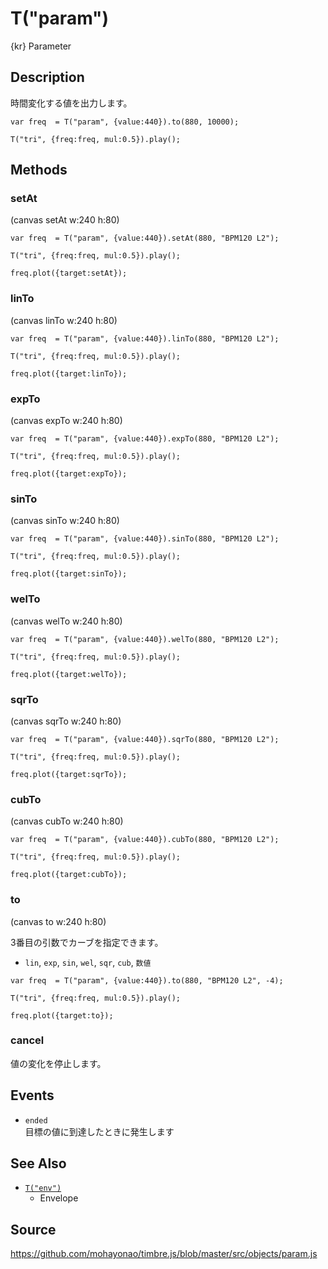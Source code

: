 T("param")
==========
{kr} Parameter

## Description ##

時間変化する値を出力します。


```timbre
var freq  = T("param", {value:440}).to(880, 10000);

T("tri", {freq:freq, mul:0.5}).play();
```

## Methods ##
### setAt ##

(canvas setAt w:240 h:80)

```timbre
var freq  = T("param", {value:440}).setAt(880, "BPM120 L2");

T("tri", {freq:freq, mul:0.5}).play();

freq.plot({target:setAt});
```

### linTo ###

(canvas linTo w:240 h:80)

```timbre
var freq  = T("param", {value:440}).linTo(880, "BPM120 L2");

T("tri", {freq:freq, mul:0.5}).play();

freq.plot({target:linTo});
```

### expTo ###

(canvas expTo w:240 h:80)

```timbre
var freq  = T("param", {value:440}).expTo(880, "BPM120 L2");

T("tri", {freq:freq, mul:0.5}).play();

freq.plot({target:expTo});
```

### sinTo ###

(canvas sinTo w:240 h:80)

```timbre
var freq  = T("param", {value:440}).sinTo(880, "BPM120 L2");

T("tri", {freq:freq, mul:0.5}).play();

freq.plot({target:sinTo});
```

### welTo ###

(canvas welTo w:240 h:80)

```timbre
var freq  = T("param", {value:440}).welTo(880, "BPM120 L2");

T("tri", {freq:freq, mul:0.5}).play();

freq.plot({target:welTo});
```

### sqrTo ###

(canvas sqrTo w:240 h:80)

```timbre
var freq  = T("param", {value:440}).sqrTo(880, "BPM120 L2");

T("tri", {freq:freq, mul:0.5}).play();

freq.plot({target:sqrTo});
```

### cubTo ###

(canvas cubTo w:240 h:80)

```timbre
var freq  = T("param", {value:440}).cubTo(880, "BPM120 L2");

T("tri", {freq:freq, mul:0.5}).play();

freq.plot({target:cubTo});
```

### to ###

(canvas to w:240 h:80)

3番目の引数でカーブを指定できます。

- `lin`, `exp`, `sin`, `wel`, `sqr`, `cub`, `数値`

```timbre
var freq  = T("param", {value:440}).to(880, "BPM120 L2", -4);

T("tri", {freq:freq, mul:0.5}).play();

freq.plot({target:to});
```

### cancel ##

値の変化を停止します。


## Events ##
- `ended`  
  目標の値に到達したときに発生します
  
## See Also ##
- [`T("env")`](./R-env.html)
  - Envelope

## Source ##
https://github.com/mohayonao/timbre.js/blob/master/src/objects/param.js
